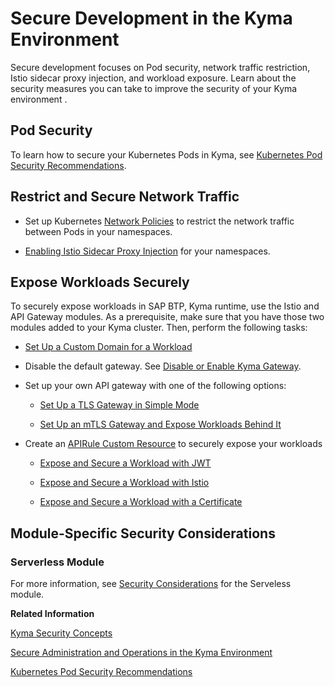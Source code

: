<!-- loioff51a3258fe54c308c05ed5901d1a793 -->

# Secure Development in the Kyma Environment

Secure development focuses on Pod security, network traffic restriction, Istio sidecar proxy injection, and workload exposure. Learn about the security measures you can take to improve the security of your Kyma environment .



<a name="loioff51a3258fe54c308c05ed5901d1a793__section_z3k_bbj_ybc"/>

## Pod Security

To learn how to secure your Kubernetes Pods in Kyma, see [Kubernetes Pod Security Recommendations](kubernetes-pod-security-recommendations-f8cb6e5.md).



<a name="loioff51a3258fe54c308c05ed5901d1a793__section_dhq_gbj_ybc"/>

## Restrict and Secure Network Traffic

-   Set up Kubernetes [Network Policies](https://kubernetes.io/docs/concepts/services-networking/network-policies/) to restrict the network traffic between Pods in your namespaces.

-   [Enabling Istio Sidecar Proxy Injection](../30-development/enabling-istio-sidecar-proxy-injection-b3c6f1d.md) for your namespaces.




<a name="loioff51a3258fe54c308c05ed5901d1a793__section_bwc_zbj_ybc"/>

## Expose Workloads Securely

To securely expose workloads in SAP BTP, Kyma runtime, use the Istio and API Gateway modules. As a prerequisite, make sure that you have those two modules added to your Kyma cluster. Then, perform the following tasks:

-   [Set Up a Custom Domain for a Workload](https://kyma-project.io/#/api-gateway/user/tutorials/01-10-setup-custom-domain-for-workload)

-   Disable the default gateway. See [Disable or Enable Kyma Gateway](https://kyma-project.io/#/api-gateway/user/custom-resources/apigateway/04-10-kyma-gateway?id=disable-or-enable-kyma-gateway).

-   Set up your own API gateway with one of the following options:

    -   [Set Up a TLS Gateway in Simple Mode](https://kyma-project.io/#/api-gateway/user/tutorials/01-20-set-up-tls-gateway)

    -   [Set Up an mTLS Gateway and Expose Workloads Behind It](https://kyma-project.io/#/api-gateway/user/tutorials/01-30-set-up-mtls-gateway)


-   Create an [APIRule Custom Resource](https://kyma-project.io/#/api-gateway/user/custom-resources/apirule/04-10-apirule-custom-resource) to securely expose your workloads

    -   [Expose and Secure a Workload with JWT](https://kyma-project.io/#/api-gateway/user/tutorials/01-50-expose-and-secure-a-workload/01-52-expose-and-secure-workload-jwt)

    -   [Expose and Secure a Workload with Istio](https://kyma-project.io/#/api-gateway/user/tutorials/01-50-expose-and-secure-a-workload/01-53-expose-and-secure-workload-istio)

    -   [Expose and Secure a Workload with a Certificate](https://kyma-project.io/#/api-gateway/user/tutorials/01-50-expose-and-secure-a-workload/01-54-expose-and-secure-workload-with-certificate)





<a name="loioff51a3258fe54c308c05ed5901d1a793__section_qfk_t2j_ybc"/>

## Module-Specific Security Considerations



### Serverless Module

For more information, see [Security Considerations](https://kyma-project.io/#/serverless-manager/user/00-40-security-considerations) for the Serveless module.

**Related Information**  


[Kyma Security Concepts](kyma-security-concepts-dbf4503.md "SAP BTP, Kyma runtime takes various security measures regarding your cluster and its underlying infrastructure. Benefit from the security setup that SAP BTP, Kyma runtime provides.")

[Secure Administration and Operations in the Kyma Environment](secure-administration-and-operations-in-the-kyma-environment-a22ef28.md "Secure administration and operations focus on landscape setup, authentication, authorization, and Istio access logs. Learn about the security measures you can take to improve the security of your Kyma environment.")

[Kubernetes Pod Security Recommendations](kubernetes-pod-security-recommendations-f8cb6e5.md "Pods are the smallest deployable units of computing that you can create and manage in Kubernetes. This document shows how to use Pods securely and ultimately have a secure workload. The following steps guide you to use Pods securely and ultimately have a secure workload, depending on your needs.")

